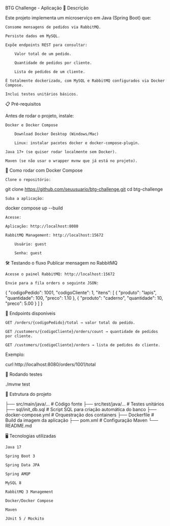 BTG Challenge - Aplicação
📌 Descrição

Este projeto implementa um microserviço em Java (Spring Boot) que:

    Consome mensagens de pedidos via RabbitMQ.

    Persiste dados em MySQL.

    Expõe endpoints REST para consultar:

        Valor total de um pedido.

        Quantidade de pedidos por cliente.

        Lista de pedidos de um cliente.

    É totalmente dockerizado, com MySQL e RabbitMQ configurados via Docker Compose.

    Inclui testes unitários básicos.

📋 Pré-requisitos

Antes de rodar o projeto, instale:

    Docker e Docker Compose

        Download Docker Desktop (Windows/Mac)

        Linux: instalar pacotes docker e docker-compose-plugin.

    Java 17+ (se quiser rodar localmente sem Docker).

    Maven (se não usar o wrapper mvnw que já está no projeto).

🚀 Como rodar com Docker Compose

    Clone o repositório:

git clone https://github.com/seuusuario/btg-challenge.git
cd btg-challenge

    Suba a aplicação:

docker compose up --build

    Acesse:

    Aplicação: http://localhost:8080

    RabbitMQ Management: http://localhost:15672

        Usuário: guest

        Senha: guest

🛠 Testando o fluxo
Publicar mensagem no RabbitMQ

    Acesse o painel RabbitMQ: http://localhost:15672

    Envie para a fila orders o seguinte JSON:

{
  "codigoPedido": 1001,
  "codigoCliente": 1,
  "itens": [
    { "produto": "lapis", "quantidade": 100, "preco": 1.10 },
    { "produto": "caderno", "quantidade": 10, "preco": 5.00 }
  ]
}

📡 Endpoints disponíveis

    GET /orders/{codigoPedido}/total → valor total do pedido.

    GET /customers/{codigoCliente}/orders/count → quantidade de pedidos por cliente.

    GET /customers/{codigoCliente}/orders → lista de pedidos do cliente.

Exemplo:

curl http://localhost:8080/orders/1001/total

🧪 Rodando testes

./mvnw test

📂 Estrutura do projeto

├── src/main/java/...        # Código fonte
├── src/test/java/...        # Testes unitários
├── sql/init_db.sql          # Script SQL para criação automática do banco
├── docker-compose.yml       # Orquestração dos containers
├── Dockerfile               # Build da imagem da aplicação
├── pom.xml                  # Configuração Maven
└── README.md

🖥 Tecnologias utilizadas

    Java 17

    Spring Boot 3

    Spring Data JPA

    Spring AMQP

    MySQL 8

    RabbitMQ 3 Management

    Docker/Docker Compose

    Maven

    JUnit 5 / Mockito
